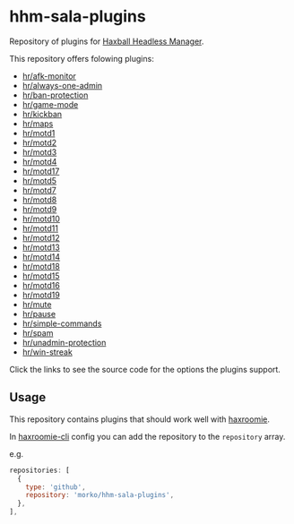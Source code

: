 # hhm-sala-plugins

Repository of plugins for
[Haxball Headless Manager](https://github.com/saviola777/haxball-headless-manager).

This repository offers folowing plugins:

- [hr/afk-monitor](src/hr/afk-monitor.js)
- [hr/always-one-admin](src/hr/always-one-admin.js)
- [hr/ban-protection](src/hr/ban-protection.js)
- [hr/game-mode](src/hr/game-mode.js)
- [hr/kickban](src/hr/kickban.js)
- [hr/maps](src/hr/maps.js)
- [hr/motd1](src/hr/motd1.js)
- [hr/motd2](src/hr/motd2.js)
- [hr/motd3](src/hr/motd3.js)
- [hr/motd4](src/hr/motd3.js)
- [hr/motd17](src/hr/motd17.js)
- [hr/motd5](src/hr/motd5.js)
- [hr/motd7](src/hr/motd7.js)
- [hr/motd8](src/hr/motd8.js)
- [hr/motd9](src/hr/motd9.js)
- [hr/motd10](src/hr/motd10.js)
- [hr/motd11](src/hr/motd11.js)
- [hr/motd12](src/hr/motd12.js)
- [hr/motd13](src/hr/motd13.js)
- [hr/motd14](src/hr/motd14.js)
- [hr/motd18](src/hr/motd18.js)
- [hr/motd15](src/hr/motd15.js)
- [hr/motd16](src/hr/motd16.js)
- [hr/motd19](src/hr/motd19.js)
- [hr/mute](src/hr/mute.js)
- [hr/pause](src/hr/pause.js)
- [hr/simple-commands](src/hr/simple-commands.js)
- [hr/spam](src/hr/spam.js)
- [hr/unadmin-protection](src/hr/unadmin-protection.js)
- [hr/win-streak](src/hr/win-streak.js)

Click the links to see the source code for the options the plugins support.

## Usage

This repository contains plugins that should work well with
[haxroomie](https://github.com/morko/haxroomie).

In [haxroomie-cli](https://www.npmjs.com/package/haxroomie-cli) config you can add
the repository to the `repository` array.

e.g.

```js
repositories: [
  {
    type: 'github',
    repository: 'morko/hhm-sala-plugins',
  },
],
```
